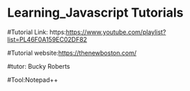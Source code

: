 # Learning_Javascript Tutorials

#Tutorial Link: https:https://www.youtube.com/playlist?list=PL46F0A159EC02DF82

#Tutorial website:https://thenewboston.com/

#tutor: Bucky Roberts

#Tool:Notepad++



<!DOCTYPE html PUBLIC "-//W3C//DTD XHTML 1.1 Transitional//EN" 
"http://www.w3.org/TR/xhtml1/DTD/xhtml1-transitional.dtd">

<html>
<head>
</head>
<body>

<script>

	
</script>
</body>
</html>
